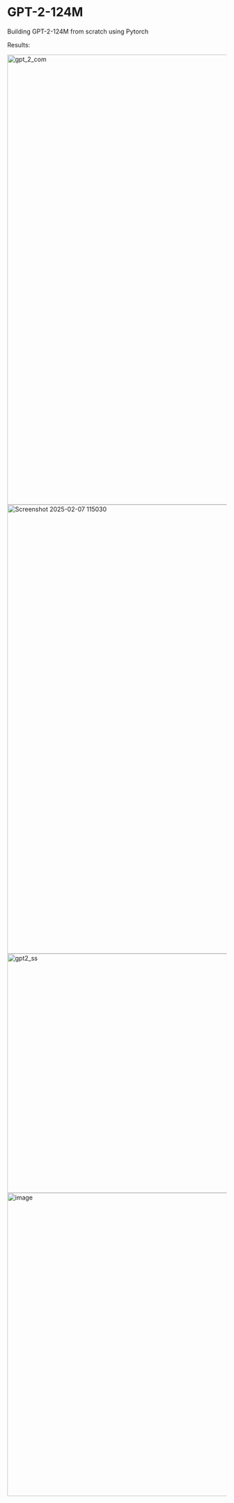 # GPT-2-124M
Building GPT-2-124M from scratch using Pytorch

Results:

<img width="729" height="1034" alt="gpt_2_com" src="https://github.com/user-attachments/assets/31badfed-3b40-43b3-8553-bee9ca2198e5" />
<img width="1918" height="1032" alt="Screenshot 2025-02-07 115030" src="https://github.com/user-attachments/assets/918e1982-7b82-4c69-b670-e09798b44865" />
<img width="1131" height="550" alt="gpt2_ss" src="https://github.com/user-attachments/assets/60867250-2f1e-4dd3-8335-21016c5ff5b2" />
<img width="1712" height="697" alt="image" src="https://github.com/user-attachments/assets/91ef07d0-1595-4e75-af6b-34f589bed00e" />


